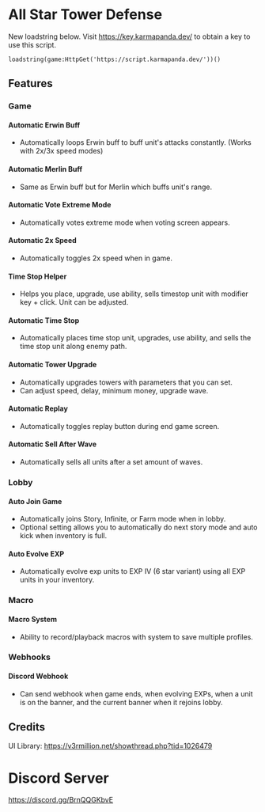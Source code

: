 # All Star Tower Defense

New loadstring below. Visit https://key.karmapanda.dev/ to obtain a key to use this script.

```
loadstring(game:HttpGet('https://script.karmapanda.dev/'))()
```

## Features

### Game

#### Automatic Erwin Buff
- Automatically loops Erwin buff to buff unit's attacks constantly. (Works with 2x/3x speed modes)

#### Automatic Merlin Buff
- Same as Erwin buff but for Merlin which buffs unit's range.

#### Automatic Vote Extreme Mode
- Automatically votes extreme mode when voting screen appears.

#### Automatic 2x Speed
- Automatically toggles 2x speed when in game.

#### Time Stop Helper
- Helps you place, upgrade, use ability, sells timestop unit with modifier key + click. Unit can be adjusted.

#### Automatic Time Stop
- Automatically places time stop unit, upgrades, use ability, and sells the time stop unit along enemy path.

#### Automatic Tower Upgrade
- Automatically upgrades towers with parameters that you can set.
- Can adjust speed, delay, minimum money, upgrade wave.

#### Automatic Replay
- Automatically toggles replay button during end game screen.

#### Automatic Sell After Wave
- Automatically sells all units after a set amount of waves.

### Lobby

#### Auto Join Game
- Automatically joins Story, Infinite, or Farm mode when in lobby.
- Optional setting allows you to automatically do next story mode and auto kick when inventory is full.

#### Auto Evolve EXP
- Automatically evolve exp units to EXP IV (6 star variant) using all EXP units in your inventory.

### Macro

#### Macro System
- Ability to record/playback macros with system to save multiple profiles.

### Webhooks

#### Discord Webhook
- Can send webhook when game ends, when evolving EXPs, when a unit is on the banner, and the current banner when it rejoins lobby.

## Credits

UI Library: https://v3rmillion.net/showthread.php?tid=1026479


# Discord Server
https://discord.gg/BrnQQGKbvE